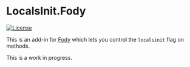 # LocalsInit.Fody

[![License](https://img.shields.io/badge/license-MIT-blue.svg)](https://github.com/ltrzesniewski/LocalsInit.Fody/blob/master/LICENSE)

This is an add-in for [Fody](https://github.com/Fody/Fody) which lets you control the `localsinit` flag on methods.

This is a work in progress.
